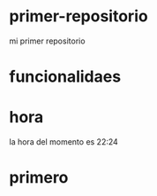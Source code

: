# primer-repositorio
mi primer repositorio 


# funcionalidaes

# hora 
la hora del momento es 22:24


# primero



